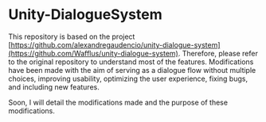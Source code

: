 # Unity-DialogueSystem
This repository is based on the project [https://github.com/alexandregaudencio/unity-dialogue-system](https://github.com/Wafflus/unity-dialogue-system). Therefore, please refer to the original repository to understand most of the features. Modifications have been made with the aim of serving as a dialogue flow without multiple choices, improving usability, optimizing the user experience, fixing bugs, and including new features. 

Soon, I will detail the modifications made and the purpose of these modifications.






